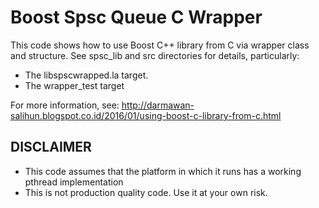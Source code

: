 Boost Spsc Queue C Wrapper
====================

This code shows how to use Boost C++ library from C via wrapper class and structure.
See spsc_lib and src directories for details, particularly:
- The libspscwrapped.la target.
- The wrapper_test target

For more information, see: http://darmawan-salihun.blogspot.co.id/2016/01/using-boost-c-library-from-c.html

## DISCLAIMER

- This code assumes that the platform in which it runs has a working pthread implementation
- This is not production quality code. Use it at your own risk.
 
